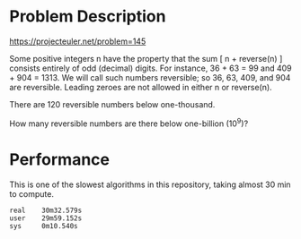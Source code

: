 # Problem Description

https://projecteuler.net/problem=145

Some positive integers n have the property that the sum [ n + reverse(n) ] consists entirely of odd (decimal) digits. For instance, 36 + 63 = 99 and 409 + 904 = 1313. We will call such numbers reversible; so 36, 63, 409, and 904 are reversible. Leading zeroes are not allowed in either n or reverse(n).

There are 120 reversible numbers below one-thousand.

How many reversible numbers are there below one-billion (10<sup>9</sup>)?

# Performance

This is one of the slowest algorithms in this repository, taking almost 30 min to compute.

```
real    30m32.579s
user    29m59.152s
sys     0m10.540s
```